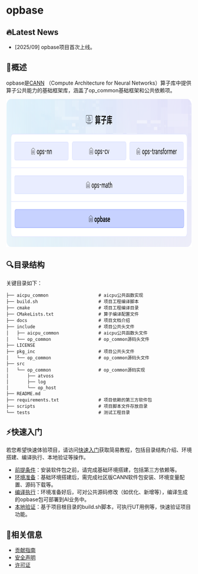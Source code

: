 # opbase

## 🔥Latest News

- [2025/09] opbase项目首次上线。

## 🚀概述

opbase是[CANN](https://hiascend.com/software/cann) （Compute Architecture for Neural Networks）算子库中提供算子公共能力的基础框架库，涵盖了op_common基础框架和公共依赖项。

<img src="docs/figures/architecture.png" alt="架构图"  width="750px" height="400px">

## 🔍目录结构

关键目录如下：

```
├── aicpu_common                   # aicpu公共函数实现
├── build.sh                       # 项目工程编译脚本
├── cmake                          # 项目工程编译目录
├── CMakeLists.txt                 # 算子编译配置文件
├── docs                           # 项目文档介绍
├── include                        # 项目公共头文件      
│   ├── aicpu_common               # aicpu公共函数头文件        
│   └── op_common                  # op_common源码头文件
├── LICENSE
├── pkg_inc                        # 项目公共头文件            
│   └── op_common                  # op_common源码头文件
├── src
│   └── op_common                  # op_common源码实现
│       ├── atvoss
│       ├── log
│       └── op_host
├── README.md
├── requirements.txt               # 项目依赖的第三方软件包
├── scripts                        # 项目脚本文件存放目录
└── tests                          # 测试工程目录
```

## ⚡️快速入门

若您希望快速体验项目，请访问[快速入门](docs/context/quick_start.md)获取简易教程，包括目录结构介绍、环境搭建、编译执行、本地验证等操作。

- [前提条件](docs/context/quick_start.md#前提条件)：安装软件包之前，请完成基础环境搭建，包括第三方依赖等。
- [环境准备](docs/context/quick_start.md#环境准备)：基础环境搭建后，需完成社区版CANN软件包安装、环境变量配置、源码下载等。
- [编译执行](docs/context/quick_start.md#编译执行)：环境准备好后，可对公共源码修改（如优化、新增等），编译生成的opbase包可部署到AI业务中。
- [本地验证](docs/context/quick_start.md#本地验证)：基于项目根目录的build.sh脚本，可执行UT用例等，快速验证项目功能。

## 📝相关信息

- [贡献指南](CONTRIBUTING.md)
- [安全声明](SECURITY.md)
- [许可证](LICENSE)

